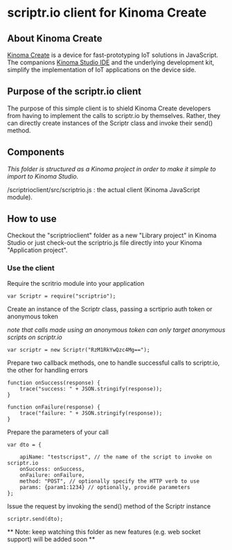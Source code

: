 # scriptr.io client for Kinoma Create
## About Kinoma Create
[Kinoma Create](http://kinoma.com/create/) is a device for fast-prototyping IoT solutions in JavaScript. 
The companions [Kinoma Studio IDE](http://kinoma.com/develop/studio/index.php) and the underlying development kit, 
simplify the implementation of IoT applications on the device side.

## Purpose of the scriptr.io client
The purpose of this simple client is to shield Kinoma Create developers from having to implement
the calls to scriptr.io by themselves. Rather, they can directly create instances of the Scriptr class and
invoke their send() method. 

## Components

*This folder is structured as a Kinoma project in order to make it simple to import to Kinoma Studio.*

/scriptrioclient/src/scriptrio.js : the actual client (Kinoma JavaScript module). 

## How to use
Checkout the "scriptrioclient" folder as a new "Library project" in Kinoma Studio or just check-out the scriptrio.js
file directly into your Kinoma "Application project".

### Use the client

Require the scritrio module into your application
```
var Scriptr = require("scriptrio");
```
Create an instance of the Scriptr class, passing a scrtiprio auth token or anonymous token

*note that calls made using an anonymous token can only target anonymous scripts on scriptr.io*

```
var scriptr = new Scriptr("RzM1RkYwQzc4Mg==");
```

Prepare two callback methods, one to handle successful calls to scriptr.io, the other for handling errors

```
function onSuccess(response) {
	trace("success: " + JSON.stringify(response));
}

function onFailure(response) {
	trace("failure: " + JSON.stringify(response));
}
```

Prepare the parameters of your call

```
var dto = {
	
	apiName: "testscripst", // the name of the script to invoke on scriptr.io
	onSuccess: onSuccess,  
	onFailure: onFailure,
	method: "POST", // optionally specify the HTTP verb to use
	params: {param1:1234} // optionally, provide parameters
};
```

Issue the request by invoking the send() method of the Scriptr instance
```
scriptr.send(dto);
```
** Note: keep watching this folder as new features (e.g. web socket support) will be added soon **
